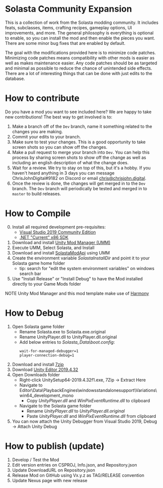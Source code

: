 # Solasta Community Expansion

This is a collection of work from the Solasta modding community. It includes feats, subclasses, items, crafting recipes, gameplay options, UI improvements, and more. The general philosophy is everything is optional to enable, so you can install the mod and then enable the pieces you want. There are some minor bug fixes that are enabled by default.

The goal with the modifications provided here is to minimize code patches. Minimizing code patches means compatibility with other mods is easier as well as makes maintenance easier. Any code patches should be as targeted and minimal as possible to reduce the chance of unintended side effects. There are a lot of interesting things that can be done with just edits to the database.

# How to contribute

Do you have a mod you want to see included here? We are happy to take new contributions! The best way to get involved is to:

1. Make a branch off of the `Dev` branch, name it something related to the changes you are making.
2. Commit your edits to your branch.
3. Make sure to test your changes. This is a good opportunity to take screen shots so you can show off the changes.
4. Make a pull request to merge your branch into `Dev`. You can help this process by sharing screen shots to show off the change as well as including an english description of what the change does.
5. Wait for a review. We try to stay on top of this, but it's a hobby. If you haven't heard anything in 3 days you can message ChrisJohnDigital#9182 on Discord or email chris@chrisjohn.digital.
6. Once the review is done, the changes will get merged in to the `Dev` branch. The `Dev` branch will periodically be tested and merged in to `master` to build releases.

# How to Compile

0. Install all required development pre-requisites:
	- [Visual Studio 2019 Community Edition](https://visualstudio.microsoft.com/downloads/)
	- [.NET "Current" x86 SDK](https://dotnet.microsoft.com/download/visual-studio-sdks)
1. Download and install [Unity Mod Manager (UMM)](https://www.nexusmods.com/site/mods/21)
2. Execute UMM, Select Solasta, and Install
3. Download and install [SolastaModApi](https://www.nexusmods.com/solastacrownofthemagister/mods/48) using UMM
4. Create the environment variable *SolastaInstallDir* and point it to your Solasta game home folder
	- tip: search for "edit the system environment variables" on windows search bar
5. Use "Install Release" or "Install Debug" to have the Mod installed directly to your Game Mods folder

NOTE Unity Mod Manager and this mod template make use of [Harmony](https://go.microsoft.com/fwlink/?linkid=874338)

# How to Debug

1. Open Solasta game folder
	* Rename Solasta.exe to Solasta.exe.original
	* Rename UnityPlayer.dll to UnityPlayer.dll.original
	* Add below entries to *Solasta_Data\boot.config*:
		```
		wait-for-managed-debugger=1
		player-connection-debug=1
		```
2. Download and install [7zip](https://www.7-zip.org/a/7z1900-x64.exe)
3. Download [Unity Editor 2019.4.32](https://download.unity3d.com/download_unity/ca5b14067cec/Windows64EditorInstaller/UnitySetup64-2019.4.32f1.exe)
4. Open Downloads folder
	* Right-click UnitySetup64-2019.4.32f1.exe, 7Zip -> Extract Here
	* Navigate to Editor\Data\PlaybackEngines\windowsstandalonesupport\Variations\win64_development_mono
		* Copy *UnityPlayer.dll* and *WinPixEventRuntime.dll* to clipboard
	* Navigate to the Solasta game folder
		* Rename *UnityPlayer.dll* to *UnityPlayer.dll.original*
		* Paste *UnityPlayer.dll* and *WinPixEventRuntime.dll* from clipboard
5. You can now attach the Unity Debugger from Visual Studio 2019, Debug -> Attach Unity Debug

# How to publish (update)

1. Develop / Test the Mod
2. Edit version entries on CSPROJ, Info.json, and Repository.json
3. Update DownloadURL on Repository.json
4. Release Mod on GitHub using Vx.y.z as TAG/RELEASE convention
5. Update Nexus page with new release

